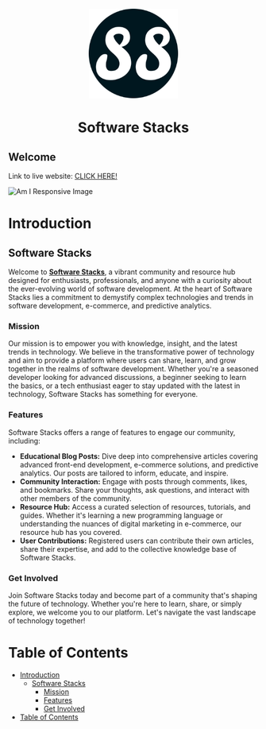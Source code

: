 <p align="center">
  <img src="static/images/favicon_io/apple-touch-icon.png" alt="Software Stacks Logo">
</p>
<h1 align="center">Software Stacks</h1>

<h2>Welcome</h2>

Link to live website: [CLICK HERE!](https://software-stacks-442e4344b2ad.herokuapp.com/)

![Am I Responsive Image]()

# Introduction

## Software Stacks

Welcome to [**Software Stacks**](https://software-stacks-442e4344b2ad.herokuapp.com/), a vibrant community and resource hub designed for enthusiasts, professionals, and anyone with a curiosity about the ever-evolving world of software development. At the heart of Software Stacks lies a commitment to demystify complex technologies and trends in software development, e-commerce, and predictive analytics.

### Mission

Our mission is to empower you with knowledge, insight, and the latest trends in technology. We believe in the transformative power of technology and aim to provide a platform where users can share, learn, and grow together in the realms of software development. Whether you're a seasoned developer looking for advanced discussions, a beginner seeking to learn the basics, or a tech enthusiast eager to stay updated with the latest in technology, Software Stacks has something for everyone.

### Features

Software Stacks offers a range of features to engage our community, including:

- **Educational Blog Posts:** Dive deep into comprehensive articles covering advanced front-end development, e-commerce solutions, and predictive analytics. Our posts are tailored to inform, educate, and inspire.
- **Community Interaction:** Engage with posts through comments, likes, and bookmarks. Share your thoughts, ask questions, and interact with other members of the community.
- **Resource Hub:** Access a curated selection of resources, tutorials, and guides. Whether it's learning a new programming language or understanding the nuances of digital marketing in e-commerce, our resource hub has you covered.
- **User Contributions:** Registered users can contribute their own articles, share their expertise, and add to the collective knowledge base of Software Stacks.

### Get Involved

Join Software Stacks today and become part of a community that's shaping the future of technology. Whether you're here to learn, share, or simply explore, we welcome you to our platform. Let's navigate the vast landscape of technology together!

# Table of Contents
- [Introduction](#introduction)
  - [Software Stacks](#software-stacks)
    - [Mission](#mission)
    - [Features](#features)
    - [Get Involved](#get-involved)
- [Table of Contents](#table-of-contents)

